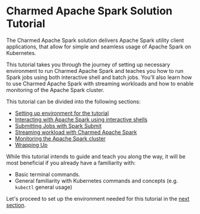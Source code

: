 # Charmed Apache Spark Solution Tutorial

The Charmed Apache Spark solution delivers Apache Spark utility client applications, that allow for simple and seamless usage of Apache Spark on Kubernetes.

This tutorial takes you through the journey of setting up necessary environment to run Charmed Apache Spark and teaches you how to run Spark jobs using both interactive shell and batch jobs. You'll also learn how to use Charmed Apache Spark with streaming workloads and how to enable monitoring of the Apache Spark cluster.

This tutorial can be divided into the following sections:

* [Setting up environment for the tutorial](/t/13233)
* [Interacting with Apache Spark using interactive shells](/t/13232)
* [Submitting Jobs with Spark Submit](/t/13231)
* [Streaming workload with Charmed Apache Spark](/t/13230)
* [Monitoring the Apache Spark cluster](/t/13225)
* [Wrapping Up](/t/13224)

While this tutorial intends to guide and teach you along the way, it will be most beneficial if you already have a familiarity with:

* Basic terminal commands.
* General familiarity with Kubernetes commands and concepts (e.g. `kubectl` general usage)

Let's proceed to set up the environment needed for this tutorial in the [next section](/t/13233).